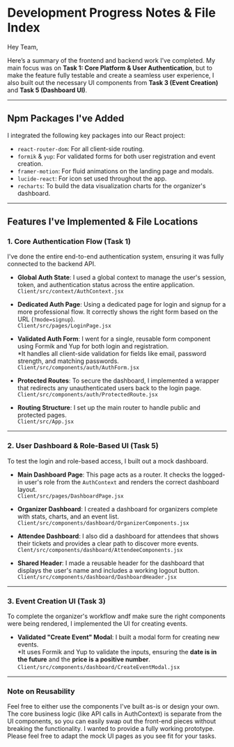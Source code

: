 # Development Progress Notes & File Index

Hey Team,

Here’s a summary of the frontend and backend work I’ve completed. My main focus was on **Task 1: Core Platform & User Authentication**, but to make the feature fully testable and create a seamless user experience, I also built out the necessary UI components from **Task 3 (Event Creation)** and **Task 5 (Dashboard UI)**.

---

## Npm Packages I've Added

I integrated the following key packages into our React project:

- `react-router-dom`: For all client-side routing.
- `formik` & `yup`: For validated forms for both user registration and event creation.
- `framer-motion`: For fluid animations on the landing page and modals.
- `lucide-react`: For icon set used throughout the app.
- `recharts`: To build the data visualization charts for the organizer's dashboard.

---

## Features I've Implemented & File Locations

### 1. Core Authentication Flow (Task 1)

I've done the entire end-to-end authentication system, ensuring it was fully connected to the backend API.

- **Global Auth State**: I used a global context to manage the user's session, token, and authentication status across the entire application.  
  `Client/src/context/AuthContext.jsx`

- **Dedicated Auth Page**: Using a dedicated page for login and signup for a more professional flow. It correctly shows the right form based on the URL (`?mode=signup`).  
  `Client/src/pages/LoginPage.jsx`

- **Validated Auth Form**: I went for a single, reusable form component using Formik and Yup for both login and registration.  
  *It handles all client-side validation for fields like email, password strength, and matching passwords.  
  `Client/src/components/auth/AuthForm.jsx`

- **Protected Routes**: To secure the dashboard, I implemented a wrapper that redirects any unauthenticated users back to the login page.  
  `Client/src/components/auth/ProtectedRoute.jsx`

- **Routing Structure**: I set up the main router to handle public and protected pages.  
  `Client/src/App.jsx`

---

### 2. User Dashboard & Role-Based UI (Task 5)

To test the login and role-based access, I built out a mock dashboard.

- **Main Dashboard Page**: This page acts as a router. It checks the logged-in user's role from the `AuthContext` and renders the correct dashboard layout.  
  `Client/src/pages/DashboardPage.jsx`

- **Organizer Dashboard**: I created a dashboard for organizers complete with stats, charts, and an event list. 
  `Client/src/components/dashboard/OrganizerComponents.jsx`

- **Attendee Dashboard**: I also did a dashboard for attendees that shows their tickets and provides a clear path to discover more events.  
  `Clent/src/components/dashboard/AttendeeComponents.jsx`

- **Shared Header**: I made a reusable header for the dashboard that displays the user's name and includes a working logout button.  
  `Client/src/components/dashboard/DashboardHeader.jsx`

---

### 3. Event Creation UI (Task 3)

To complete the organizer's workflow andf make sure the right components were being rendered, I implemented the UI for creating events.

- **Validated "Create Event" Modal**: I built a modal form for creating new events.  
  *It uses Formik and Yup to validate the inputs, ensuring the **date is in the future** and the **price is a positive number**.  
  `Client/src/components/dashboard/CreateEventModal.jsx`

---

### Note on Reusability


Feel free to either use the components I've built as-is or design your own. The core business logic (like API calls in AuthContext) is separate from the UI components, so you can easily swap out the front-end pieces without breaking the functionality. I wanted to provide a fully working prototype. Please feel free to adapt the mock UI pages as you see fit for your tasks.
